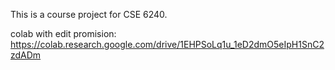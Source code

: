 This is a course project for CSE 6240.

colab with edit promision:
https://colab.research.google.com/drive/1EHPSoLq1u_1eD2dmO5eIpH1SnC2zdADm

